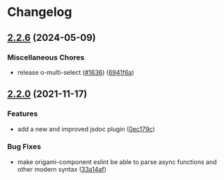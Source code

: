# Changelog

## [2.2.6](https://github.com/Financial-Times/origami/compare/eslint-config-origami-component-v2.2.0...eslint-config-origami-component-v2.2.6) (2024-05-09)


### Miscellaneous Chores

* release o-multi-select ([#1636](https://github.com/Financial-Times/origami/issues/1636)) ([6941f6a](https://github.com/Financial-Times/origami/commit/6941f6a832d6e35f099a679659c3acbc49e54999))

## [2.2.0](https://www.github.com/Financial-Times/origami/compare/eslint-config-origami-component-v2.1.1...eslint-config-origami-component-v2.2.0) (2021-11-17)


### Features

* add a new and improved jsdoc plugin ([0ec179c](https://www.github.com/Financial-Times/origami/commit/0ec179c33203f0bfd08897640b5403e2570865be))


### Bug Fixes

* make origami-component eslint be able to parse async functions and other modern syntax ([33a14af](https://www.github.com/Financial-Times/origami/commit/33a14af86c49d2df72566bddf42319c2277b7e12))
